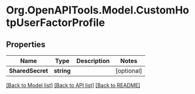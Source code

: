 # Org.OpenAPITools.Model.CustomHotpUserFactorProfile

## Properties

Name | Type | Description | Notes
------------ | ------------- | ------------- | -------------
**SharedSecret** | **string** |  | [optional] 

[[Back to Model list]](../README.md#documentation-for-models) [[Back to API list]](../README.md#documentation-for-api-endpoints) [[Back to README]](../README.md)

